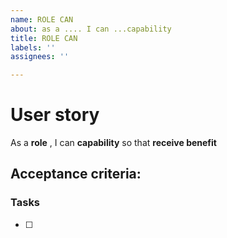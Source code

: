 ```yaml
---
name: ROLE CAN
about: as a .... I can ...capability
title: ROLE CAN
labels: ''
assignees: ''

---
```


# User story

As a **role** , I can **capability** so that **receive benefit**

## Acceptance criteria:


### Tasks

- [ ]
